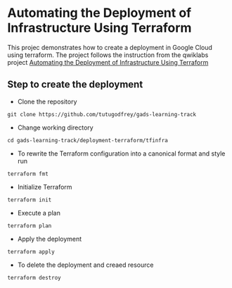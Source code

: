 # Automating the Deployment of Infrastructure Using Terraform

This projec demonstrates how to create a deployment in Google Cloud using terraform. The project follows the instruction from the qwiklabs project [Automating the Deployment of Infrastructure Using Terraform](https://googlepluralsight.qwiklabs.com/focuses/10919093?parent=lti_session) 

## Step to create the deployment

- Clone the repository

`git clone https://github.com/tutugodfrey/gads-learning-track`

- Change working directory

`cd gads-learning-track/deployment-terraform/tfinfra`

- To rewrite the Terraform configuration into a canonical format and style run

`terraform fmt`

- Initialize Terraform

`terraform init`

- Execute a plan 

`terraform plan`

- Apply the deployment

`terraform apply`

- To delete the deployment and creaed resource

`terraform destroy`
